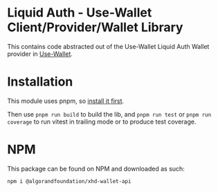 # Liquid Auth - Use-Wallet Client/Provider/Wallet Library

This contains code abstracted out of the Use-Wallet Liquid Auth Wallet provider in [Use-Wallet](https://github.com/TxnLab/use-wallet/tree/main).

# Installation

This module uses pnpm, so [install it first](https://pnpm.io).

Then use `pnpm run build` to build the lib, and `pnpm run test` or `pnpm run coverage` to run vitest in trailing mode or to produce test coverage.

# NPM

This package can be found on NPM and downloaded as such:

```bash
npm i @algorandfoundation/xhd-wallet-api
```
